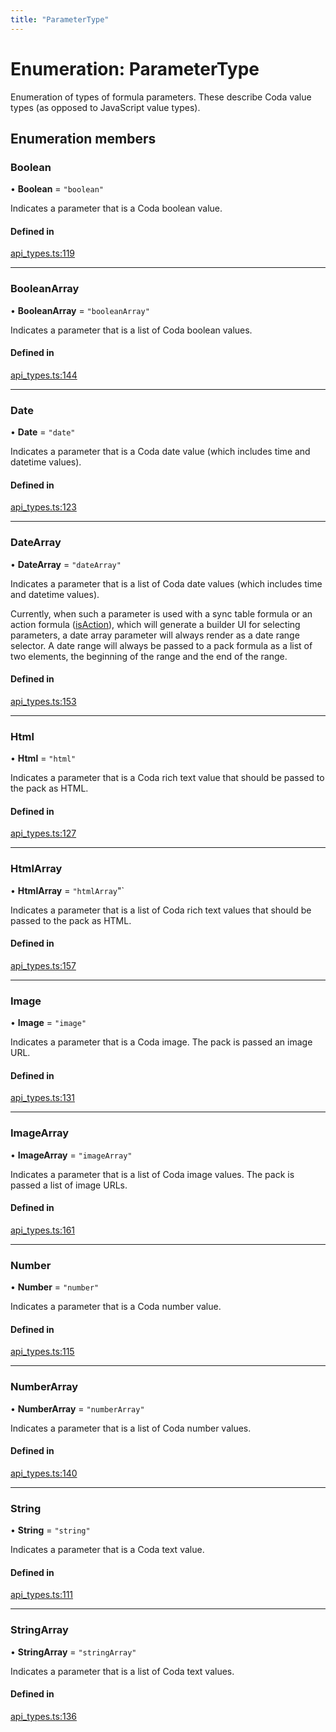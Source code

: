 ```yaml
---
title: "ParameterType"
---
```

# Enumeration: ParameterType

Enumeration of types of formula parameters. These describe Coda value types (as opposed to JavaScript value types).

## Enumeration members

### Boolean

• **Boolean** = `"boolean"`

Indicates a parameter that is a Coda boolean value.

#### Defined in

[api_types.ts:119](https://github.com/coda/packs-sdk/blob/main/api_types.ts#L119)

___

### BooleanArray

• **BooleanArray** = `"booleanArray"`

Indicates a parameter that is a list of Coda boolean values.

#### Defined in

[api_types.ts:144](https://github.com/coda/packs-sdk/blob/main/api_types.ts#L144)

___

### Date

• **Date** = `"date"`

Indicates a parameter that is a Coda date value (which includes time and datetime values).

#### Defined in

[api_types.ts:123](https://github.com/coda/packs-sdk/blob/main/api_types.ts#L123)

___

### DateArray

• **DateArray** = `"dateArray"`

Indicates a parameter that is a list of Coda date values (which includes time and datetime values).

Currently, when such a parameter is used with a sync table formula or an action formula ([isAction](../interfaces/EmptyFormulaDef.md#isaction)),
which will generate a builder UI for selecting parameters, a date array parameter will always render
as a date range selector. A date range will always be passed to a pack formula as a list of two
elements, the beginning of the range and the end of the range.

#### Defined in

[api_types.ts:153](https://github.com/coda/packs-sdk/blob/main/api_types.ts#L153)

___

### Html

• **Html** = `"html"`

Indicates a parameter that is a Coda rich text value that should be passed to the pack as HTML.

#### Defined in

[api_types.ts:127](https://github.com/coda/packs-sdk/blob/main/api_types.ts#L127)

___

### HtmlArray

• **HtmlArray** = `"htmlArray`"`

Indicates a parameter that is a list of Coda rich text values that should be passed to the pack as HTML.

#### Defined in

[api_types.ts:157](https://github.com/coda/packs-sdk/blob/main/api_types.ts#L157)

___

### Image

• **Image** = `"image"`

Indicates a parameter that is a Coda image. The pack is passed an image URL.

#### Defined in

[api_types.ts:131](https://github.com/coda/packs-sdk/blob/main/api_types.ts#L131)

___

### ImageArray

• **ImageArray** = `"imageArray"`

Indicates a parameter that is a list of Coda image values. The pack is passed a list of image URLs.

#### Defined in

[api_types.ts:161](https://github.com/coda/packs-sdk/blob/main/api_types.ts#L161)

___

### Number

• **Number** = `"number"`

Indicates a parameter that is a Coda number value.

#### Defined in

[api_types.ts:115](https://github.com/coda/packs-sdk/blob/main/api_types.ts#L115)

___

### NumberArray

• **NumberArray** = `"numberArray"`

Indicates a parameter that is a list of Coda number values.

#### Defined in

[api_types.ts:140](https://github.com/coda/packs-sdk/blob/main/api_types.ts#L140)

___

### String

• **String** = `"string"`

Indicates a parameter that is a Coda text value.

#### Defined in

[api_types.ts:111](https://github.com/coda/packs-sdk/blob/main/api_types.ts#L111)

___

### StringArray

• **StringArray** = `"stringArray"`

Indicates a parameter that is a list of Coda text values.

#### Defined in

[api_types.ts:136](https://github.com/coda/packs-sdk/blob/main/api_types.ts#L136)
